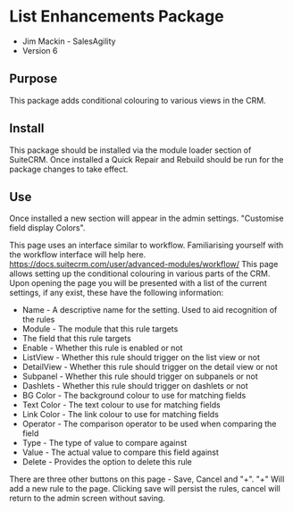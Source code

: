 # List Enhancements Package

- Jim Mackin - SalesAgility
- Version 6

## Purpose
This package adds conditional colouring to various views in the CRM.

## Install
This package should be installed via the module loader section of SuiteCRM.
Once installed a Quick Repair and Rebuild should be run for the package changes to take effect.

## Use
Once installed a new section will appear in the admin settings. "Customise field display Colors".

This page uses an interface similar to workflow. Familiarising yourself with the workflow interface will help here. https://docs.suitecrm.com/user/advanced-modules/workflow/
This page allows setting up the conditional colouring in various parts of the CRM. Upon opening the page you will be presented with a list of the current settings, if any exist, these have the following information:
- Name - A descriptive name for the setting. Used to aid recognition of the rules
- Module - The module that this rule targets
- The field that this rule targets
- Enable - Whether this rule is enabled or not
- ListView - Whether this rule should trigger on the list view or not
- DetailView - Whether this rule should trigger on the detail view or not
- Subpanel - Whether this rule should trigger on subpanels or not
- Dashlets - Whether this rule should trigger on dashlets or not
- BG Color - The background colour to use for matching fields 
- Text Color - The text colour to use for matching fields
- Link Color - The link colour to use for matching fields
- Operator - The comparison operator to be used when comparing the field
- Type - The type of value to compare against
- Value - The actual value to compare this field against 
- Delete - Provides the option to delete this rule

There are three other buttons on this page - Save, Cancel and "+".
"+" Will add a new rule to the page. Clicking save will persist the rules, cancel will return to the admin screen without saving.